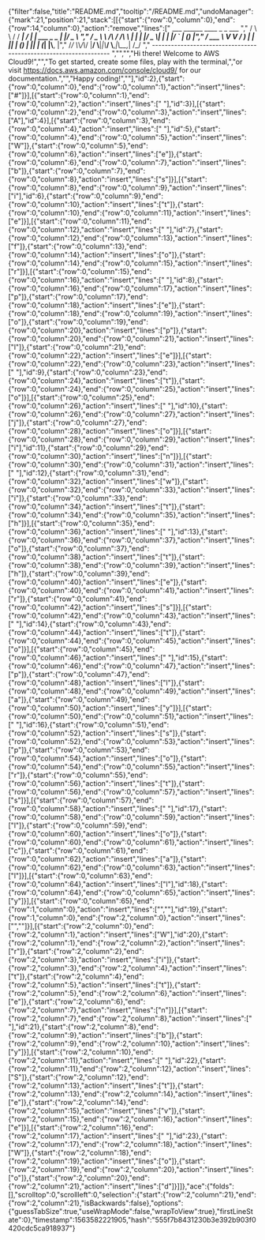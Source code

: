{"filter":false,"title":"README.md","tooltip":"/README.md","undoManager":{"mark":21,"position":21,"stack":[[{"start":{"row":0,"column":0},"end":{"row":14,"column":0},"action":"remove","lines":["         ___        ______     ____ _                 _  ___  ","        / \\ \\      / / ___|   / ___| | ___  _   _  __| |/ _ \\ ","       / _ \\ \\ /\\ / /\\___ \\  | |   | |/ _ \\| | | |/ _` | (_) |","      / ___ \\ V  V /  ___) | | |___| | (_) | |_| | (_| |\\__, |","     /_/   \\_\\_/\\_/  |____/   \\____|_|\\___/ \\__,_|\\__,_|  /_/ "," ----------------------------------------------------------------- ","","","Hi there! Welcome to AWS Cloud9!","","To get started, create some files, play with the terminal,","or visit https://docs.aws.amazon.com/console/cloud9/ for our documentation.","","Happy coding!",""],"id":2},{"start":{"row":0,"column":0},"end":{"row":0,"column":1},"action":"insert","lines":["#"]}],[{"start":{"row":0,"column":1},"end":{"row":0,"column":2},"action":"insert","lines":[" "],"id":3}],[{"start":{"row":0,"column":2},"end":{"row":0,"column":3},"action":"insert","lines":["A"],"id":4}],[{"start":{"row":0,"column":3},"end":{"row":0,"column":4},"action":"insert","lines":[" "],"id":5},{"start":{"row":0,"column":4},"end":{"row":0,"column":5},"action":"insert","lines":["W"]},{"start":{"row":0,"column":5},"end":{"row":0,"column":6},"action":"insert","lines":["e"]},{"start":{"row":0,"column":6},"end":{"row":0,"column":7},"action":"insert","lines":["b"]},{"start":{"row":0,"column":7},"end":{"row":0,"column":8},"action":"insert","lines":["s"]}],[{"start":{"row":0,"column":8},"end":{"row":0,"column":9},"action":"insert","lines":["i"],"id":6},{"start":{"row":0,"column":9},"end":{"row":0,"column":10},"action":"insert","lines":["t"]},{"start":{"row":0,"column":10},"end":{"row":0,"column":11},"action":"insert","lines":["e"]}],[{"start":{"row":0,"column":11},"end":{"row":0,"column":12},"action":"insert","lines":[" "],"id":7},{"start":{"row":0,"column":12},"end":{"row":0,"column":13},"action":"insert","lines":["f"]},{"start":{"row":0,"column":13},"end":{"row":0,"column":14},"action":"insert","lines":["o"]},{"start":{"row":0,"column":14},"end":{"row":0,"column":15},"action":"insert","lines":["r"]}],[{"start":{"row":0,"column":15},"end":{"row":0,"column":16},"action":"insert","lines":[" "],"id":8},{"start":{"row":0,"column":16},"end":{"row":0,"column":17},"action":"insert","lines":["p"]},{"start":{"row":0,"column":17},"end":{"row":0,"column":18},"action":"insert","lines":["e"]},{"start":{"row":0,"column":18},"end":{"row":0,"column":19},"action":"insert","lines":["o"]},{"start":{"row":0,"column":19},"end":{"row":0,"column":20},"action":"insert","lines":["p"]},{"start":{"row":0,"column":20},"end":{"row":0,"column":21},"action":"insert","lines":["l"]},{"start":{"row":0,"column":21},"end":{"row":0,"column":22},"action":"insert","lines":["e"]}],[{"start":{"row":0,"column":22},"end":{"row":0,"column":23},"action":"insert","lines":[" "],"id":9},{"start":{"row":0,"column":23},"end":{"row":0,"column":24},"action":"insert","lines":["t"]},{"start":{"row":0,"column":24},"end":{"row":0,"column":25},"action":"insert","lines":["o"]}],[{"start":{"row":0,"column":25},"end":{"row":0,"column":26},"action":"insert","lines":[" "],"id":10},{"start":{"row":0,"column":26},"end":{"row":0,"column":27},"action":"insert","lines":["j"]},{"start":{"row":0,"column":27},"end":{"row":0,"column":28},"action":"insert","lines":["o"]}],[{"start":{"row":0,"column":28},"end":{"row":0,"column":29},"action":"insert","lines":["i"],"id":11},{"start":{"row":0,"column":29},"end":{"row":0,"column":30},"action":"insert","lines":["n"]}],[{"start":{"row":0,"column":30},"end":{"row":0,"column":31},"action":"insert","lines":[" "],"id":12},{"start":{"row":0,"column":31},"end":{"row":0,"column":32},"action":"insert","lines":["w"]},{"start":{"row":0,"column":32},"end":{"row":0,"column":33},"action":"insert","lines":["i"]},{"start":{"row":0,"column":33},"end":{"row":0,"column":34},"action":"insert","lines":["t"]},{"start":{"row":0,"column":34},"end":{"row":0,"column":35},"action":"insert","lines":["h"]}],[{"start":{"row":0,"column":35},"end":{"row":0,"column":36},"action":"insert","lines":[" "],"id":13},{"start":{"row":0,"column":36},"end":{"row":0,"column":37},"action":"insert","lines":["o"]},{"start":{"row":0,"column":37},"end":{"row":0,"column":38},"action":"insert","lines":["t"]},{"start":{"row":0,"column":38},"end":{"row":0,"column":39},"action":"insert","lines":["h"]},{"start":{"row":0,"column":39},"end":{"row":0,"column":40},"action":"insert","lines":["e"]},{"start":{"row":0,"column":40},"end":{"row":0,"column":41},"action":"insert","lines":["r"]},{"start":{"row":0,"column":41},"end":{"row":0,"column":42},"action":"insert","lines":["s"]}],[{"start":{"row":0,"column":42},"end":{"row":0,"column":43},"action":"insert","lines":[" "],"id":14},{"start":{"row":0,"column":43},"end":{"row":0,"column":44},"action":"insert","lines":["t"]},{"start":{"row":0,"column":44},"end":{"row":0,"column":45},"action":"insert","lines":["o"]}],[{"start":{"row":0,"column":45},"end":{"row":0,"column":46},"action":"insert","lines":[" "],"id":15},{"start":{"row":0,"column":46},"end":{"row":0,"column":47},"action":"insert","lines":["p"]},{"start":{"row":0,"column":47},"end":{"row":0,"column":48},"action":"insert","lines":["l"]},{"start":{"row":0,"column":48},"end":{"row":0,"column":49},"action":"insert","lines":["a"]},{"start":{"row":0,"column":49},"end":{"row":0,"column":50},"action":"insert","lines":["y"]}],[{"start":{"row":0,"column":50},"end":{"row":0,"column":51},"action":"insert","lines":[" "],"id":16},{"start":{"row":0,"column":51},"end":{"row":0,"column":52},"action":"insert","lines":["s"]},{"start":{"row":0,"column":52},"end":{"row":0,"column":53},"action":"insert","lines":["p"]},{"start":{"row":0,"column":53},"end":{"row":0,"column":54},"action":"insert","lines":["o"]},{"start":{"row":0,"column":54},"end":{"row":0,"column":55},"action":"insert","lines":["r"]},{"start":{"row":0,"column":55},"end":{"row":0,"column":56},"action":"insert","lines":["t"]},{"start":{"row":0,"column":56},"end":{"row":0,"column":57},"action":"insert","lines":["s"]}],[{"start":{"row":0,"column":57},"end":{"row":0,"column":58},"action":"insert","lines":[" "],"id":17},{"start":{"row":0,"column":58},"end":{"row":0,"column":59},"action":"insert","lines":["l"]},{"start":{"row":0,"column":59},"end":{"row":0,"column":60},"action":"insert","lines":["o"]},{"start":{"row":0,"column":60},"end":{"row":0,"column":61},"action":"insert","lines":["c"]},{"start":{"row":0,"column":61},"end":{"row":0,"column":62},"action":"insert","lines":["a"]},{"start":{"row":0,"column":62},"end":{"row":0,"column":63},"action":"insert","lines":["l"]}],[{"start":{"row":0,"column":63},"end":{"row":0,"column":64},"action":"insert","lines":["l"],"id":18},{"start":{"row":0,"column":64},"end":{"row":0,"column":65},"action":"insert","lines":["y"]}],[{"start":{"row":0,"column":65},"end":{"row":1,"column":0},"action":"insert","lines":["",""],"id":19},{"start":{"row":1,"column":0},"end":{"row":2,"column":0},"action":"insert","lines":["",""]}],[{"start":{"row":2,"column":0},"end":{"row":2,"column":1},"action":"insert","lines":["W"],"id":20},{"start":{"row":2,"column":1},"end":{"row":2,"column":2},"action":"insert","lines":["r"]},{"start":{"row":2,"column":2},"end":{"row":2,"column":3},"action":"insert","lines":["i"]},{"start":{"row":2,"column":3},"end":{"row":2,"column":4},"action":"insert","lines":["t"]},{"start":{"row":2,"column":4},"end":{"row":2,"column":5},"action":"insert","lines":["t"]},{"start":{"row":2,"column":5},"end":{"row":2,"column":6},"action":"insert","lines":["e"]},{"start":{"row":2,"column":6},"end":{"row":2,"column":7},"action":"insert","lines":["n"]}],[{"start":{"row":2,"column":7},"end":{"row":2,"column":8},"action":"insert","lines":[" "],"id":21},{"start":{"row":2,"column":8},"end":{"row":2,"column":9},"action":"insert","lines":["b"]},{"start":{"row":2,"column":9},"end":{"row":2,"column":10},"action":"insert","lines":["y"]}],[{"start":{"row":2,"column":10},"end":{"row":2,"column":11},"action":"insert","lines":[" "],"id":22},{"start":{"row":2,"column":11},"end":{"row":2,"column":12},"action":"insert","lines":["S"]},{"start":{"row":2,"column":12},"end":{"row":2,"column":13},"action":"insert","lines":["t"]},{"start":{"row":2,"column":13},"end":{"row":2,"column":14},"action":"insert","lines":["e"]},{"start":{"row":2,"column":14},"end":{"row":2,"column":15},"action":"insert","lines":["v"]},{"start":{"row":2,"column":15},"end":{"row":2,"column":16},"action":"insert","lines":["e"]}],[{"start":{"row":2,"column":16},"end":{"row":2,"column":17},"action":"insert","lines":[" "],"id":23},{"start":{"row":2,"column":17},"end":{"row":2,"column":18},"action":"insert","lines":["W"]},{"start":{"row":2,"column":18},"end":{"row":2,"column":19},"action":"insert","lines":["o"]},{"start":{"row":2,"column":19},"end":{"row":2,"column":20},"action":"insert","lines":["o"]},{"start":{"row":2,"column":20},"end":{"row":2,"column":21},"action":"insert","lines":["d"]}]]},"ace":{"folds":[],"scrolltop":0,"scrollleft":0,"selection":{"start":{"row":2,"column":21},"end":{"row":2,"column":21},"isBackwards":false},"options":{"guessTabSize":true,"useWrapMode":false,"wrapToView":true},"firstLineState":0},"timestamp":1563582221905,"hash":"555f7b8431230b3e392b903f0420cdc5ca918937"}